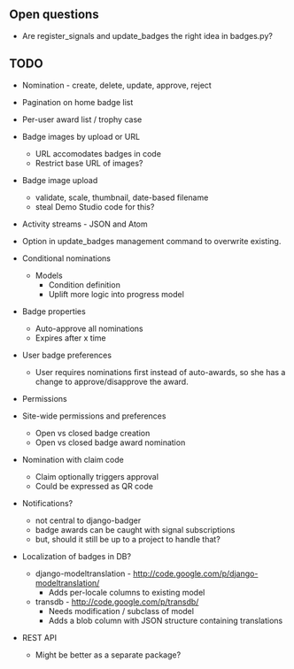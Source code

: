 ## Open questions

* Are register_signals and update_badges the right idea in badges.py?

## TODO

* Nomination - create, delete, update, approve, reject

* Pagination on home badge list

* Per-user award list / trophy case

* Badge images by upload or URL
    * URL accomodates badges in code
    * Restrict base URL of images?

* Badge image upload
    * validate, scale, thumbnail, date-based filename
    * steal Demo Studio code for this?

* Activity streams - JSON and Atom

* Option in update_badges management command to overwrite existing.

* Conditional nominations
    * Models
        * Condition definition
        * Uplift more logic into progress model

* Badge properties
    * Auto-approve all nominations
    * Expires after x time

* User badge preferences
    * User requires nominations first instead of auto-awards, so she has a
      change to approve/disapprove the award.

* Permissions

* Site-wide permissions and preferences
    * Open vs closed badge creation
    * Open vs closed badge award nomination

* Nomination with claim code
    * Claim optionally triggers approval
    * Could be expressed as QR code

* Notifications? 
    * not central to django-badger
    * badge awards can be caught with signal subscriptions
    * but, should it still be up to a project to handle that?

* Localization of badges in DB?
    * django-modeltranslation - http://code.google.com/p/django-modeltranslation/
        * Adds per-locale columns to existing model
    * transdb - http://code.google.com/p/transdb/
        * Needs modification / subclass of model
        * Adds a blob column with JSON structure containing translations

* REST API
    * Might be better as a separate package?
